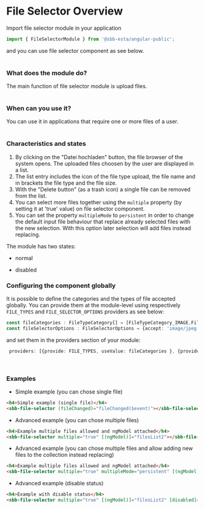 # File Selector Overview

Import file selector module in your application 

```ts
import { FileSelectorModule } from '@sbb-esta/angular-public';
```

and you can use file selector component as see below.
<br>
<br>

### What does the module do?

The main function of file selector module is upload files.
<br>
<br>

### When can you use it?

You can use it in applications that require one or more files of a user.
<br>
<br>

### Characteristics and states

1. By clicking on the "Datei hochladen" button, the file browser of the system opens. The uploaded files choosen by the user are displayed in a list.
2. The list entry includes the icon of the file type upload, the file name and in brackets the file type and the file size.
3. With the "Delete button" (as a trash icon) a single file can be removed from the list. 
4. You can select more files together using the ```multiple``` property (by setting it at 'true' value) on file selector component.  
5. You can set the property ```multipleMode``` to ```persistent``` in order to change the default input file behaviour that replace already selected files with the new selection. With this option later selection will add files instead replacing.  

The module has two states:

* normal

* disabled

### Configuring the component globally

It is possible to define the categories and the types of file accepted globally. You can provide them at the module-level using respectively ```FILE_TYPES``` and ```FILE_SELECTOR_OPTIONS``` providers as see below:

```ts
const fileCategories : FileTypeCategory[] = [FileTypeCategory_IMAGE,FileTypeCategory.VIDEO];
const fileSelectorOptions : FileSelectorOptions = {accept: 'image/jpeg'+','+'video.mp4', multiple: true, multipleMode: 'persistent' capture: 'user'};
```
and set them in the providers section of your module:
```ts
 providers: [{provide: FILE_TYPES, useValue: fileCategories }, {provide: FILE_SELECTOR_OPTIONS, useValue: fileSelectorOptions}]
```
<br>

### Examples

* Simple example (you can chose single file)

```html
<h4>Simple example (single file)</h4>
<sbb-file-selector (fileChanged)="fileChanged($event)"></sbb-file-selector>
```

* Advanced example (you can chose multiple files)

```html
<h4>Example multiple files allowed and ngModel attached</h4>
<sbb-file-selector multiple="true" [(ngModel)]="filesList2"></sbb-file-selector>
```

* Advanced example (you can chose multiple files and allow adding new files to the collection instead replacing)
```html
<h4>Example multiple files allowed and ngModel attached</h4>
<sbb-file-selector multiple="true" multipleMode="persistent" [(ngModel)]="filesList2"></sbb-file-selector>
```

* Advanced example (disable status)

```html
<h4>Example with disable status</h4>
<sbb-file-selector multiple="true" [(ngModel)]="filesList2" [disabled]="true"></sbb-file-selector>
```
